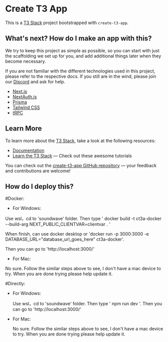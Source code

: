 # Create T3 App

This is a [T3 Stack](https://create.t3.gg/) project bootstrapped with `create-t3-app`.

## What's next? How do I make an app with this?

We try to keep this project as simple as possible, so you can start with just the scaffolding we set up for you, and add additional things later when they become necessary.

If you are not familiar with the different technologies used in this project, please refer to the respective docs. If you still are in the wind, please join our [Discord](https://t3.gg/discord) and ask for help.

- [Next.js](https://nextjs.org)
- [NextAuth.js](https://next-auth.js.org)
- [Prisma](https://prisma.io)
- [Tailwind CSS](https://tailwindcss.com)
- [tRPC](https://trpc.io)

## Learn More

To learn more about the [T3 Stack](https://create.t3.gg/), take a look at the following resources:

- [Documentation](https://create.t3.gg/)
- [Learn the T3 Stack](https://create.t3.gg/en/faq#what-learning-resources-are-currently-available) — Check out these awesome tutorials

You can check out the [create-t3-app GitHub repository](https://github.com/t3-oss/create-t3-app) — your feedback and contributions are welcome!

## How do I deploy this?
#Docker:
  - For Windows:
  
  Use wsl，cd to 'soundwave' folder. Then type ' docker build -t ct3a-docker --build-arg NEXT_PUBLIC_CLIENTVAR=clientvar . '
  
  When finish, can use docker desktop  or 'docker run -p 3000:3000 -e DATABASE_URL="database_url_goes_here" ct3a-docker'.
  
  Then you can go to 'http://localhost:3000/'
  
  - For Mac:

  No sure. Follow the similar steps above to see, I don't have a mac device to try. When you are done trying please help update it.

#Directly:
  - For Windows: 
  
    Use wsl，cd to 'soundwave' folder. Then type ' npm run dev '. Then you can go to 'http://localhost:3000/'
  
  - For Mac:
  
    No sure. Follow the similar steps above to see, I don't have a mac device to try. When you are done trying please help update it.
